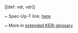 [[def: vdr, vdr]]

~ Spec-Up-T link: <a href='https://weboftrust.github.io/WOT-terms/docs/glossary/vdr'>here</a>

~ More in <a href="https://weboftrust.github.io/WOT-terms/docs/glossary/vdr">extended KERI glossary</a>
